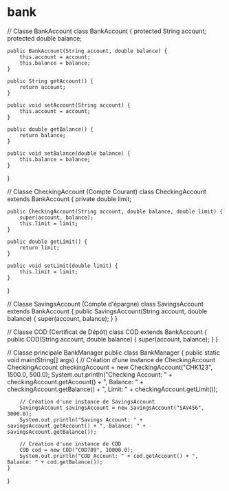 # bank
// Classe BankAccount
class BankAccount {
    protected String account;
    protected double balance;

    public BankAccount(String account, double balance) {
        this.account = account;
        this.balance = balance;
    }

    public String getAccount() {
        return account;
    }

    public void setAccount(String account) {
        this.account = account;
    }

    public double getBalance() {
        return balance;
    }

    public void setBalance(double balance) {
        this.balance = balance;
    }
}

// Classe CheckingAccount (Compte Courant)
class CheckingAccount extends BankAccount {
    private double limit;

    public CheckingAccount(String account, double balance, double limit) {
        super(account, balance);
        this.limit = limit;
    }

    public double getLimit() {
        return limit;
    }

    public void setLimit(double limit) {
        this.limit = limit;
    }
}

// Classe SavingsAccount (Compte d'épargne)
class SavingsAccount extends BankAccount {
    public SavingsAccount(String account, double balance) {
        super(account, balance);
    }
}

// Classe COD (Certificat de Dépôt)
class COD extends BankAccount {
    public COD(String account, double balance) {
        super(account, balance);
    }
}

// Classe principale BankManager
public class BankManager {
    public static void main(String[] args) {
        // Création d'une instance de CheckingAccount
        CheckingAccount checkingAccount = new CheckingAccount("CHK123", 1500.0, 500.0);
        System.out.println("Checking Account: " + checkingAccount.getAccount() + ", Balance: " + checkingAccount.getBalance() + ", Limit: " + checkingAccount.getLimit());

        // Création d'une instance de SavingsAccount
        SavingsAccount savingsAccount = new SavingsAccount("SAV456", 3000.0);
        System.out.println("Savings Account: " + savingsAccount.getAccount() + ", Balance: " + savingsAccount.getBalance());

        // Création d'une instance de COD
        COD cod = new COD("COD789", 10000.0);
        System.out.println("COD Account: " + cod.getAccount() + ", Balance: " + cod.getBalance());
    }
}

